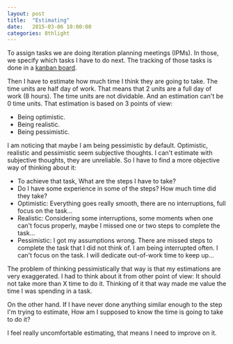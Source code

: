 ```yaml
---
layout: post
title:  "Estimating"
date:   2015-03-06 10:00:00
categories: 8thlight 
---
```

To assign tasks we are doing iteration planning meetings (IPMs). In those, we specify which tasks I have to do next. The tracking of those tasks is done in a [kanban board][kanban].

Then I have to estimate how much time I think they are going to take. The time units are half day of work. That means that 2 units are a full day of work (8 hours). The time units are not dividable. And an estimation can't be 0 time units. That estimation is based on 3 points of view:

[kanban]: http://en.wikipedia.org/wiki/Kanban_board

- Being optimistic.
- Being realistic.
- Being pessimistic.

I am noticing that maybe I am being pessimistic by default. 
Optimistic, realistic and pessimistic seem subjective thoughts. I can't estimate with subjective thoughts, they are unreliable. So I have to find a more objective way of thinking about it:

- To achieve that task, What are the steps I have to take?
- Do I have some experience in some of the steps? How much time did they take?
- Optimistic: Everything goes really smooth, there are no interruptions, full focus on the task...
- Realistic: Considering some interruptions, some moments when one can't focus properly, maybe I missed one or two steps to complete the task...
- Pessimistic: I got my assumptions wrong. There are missed steps to complete the task that I did not think of. I am being interrupted often. I can't focus on the task. I will dedicate out-of-work time to keep up...

The problem of thinking pessimistically that way is that my estimations are very exaggerated.
I had to think about it from other point of view: It should not take more than X time to do it.
Thinking of it that way made me value the time I was spending in a task.

On the other hand. If I have never done anything similar enough to the step I'm trying to estimate, How am I supposed to know the time is going to take to do it?

I feel really uncomfortable estimating, that means I need to improve on it.
